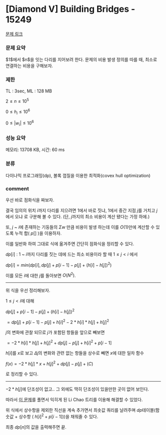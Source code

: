 
# [Diamond V] Building Bridges - 15249

[문제 링크](https://www.acmicpc.net/problem/15249)

### 문제 요약

<p> $1$에서 $n$을 잇는 다리를 지어보려 한다. 문제의 비용 발생 정의를 따를 때, 최소로 연결하는 비용을 구해보자. </p>

### 제한

TL : 3sec, ML : 128 MB

$2 ≤ n ≤ 10^5$

$0 ≤ h_i ≤ 10^6$

$0 ≤ |w_i| ≤ 10^6$

### 성능 요약

메모리: 13708 KB, 시간: 60 ms

### 분류

다이나믹 프로그래밍(dp), 볼록 껍질을 이용한 최적화(covex hull optimization)

### comment

우선 바로 점화식을 짜보자. 

결국 임의의 위치 $i$까지 다리를 지으려면 $1$에서 바로 짓냐, $1$에서 중간 지점 $j$를 거치고 $j$에서 오냐 로 구분해 볼 수 있다. (단, $j$까지의 최소 비용이 계산 됐다는 가정 하에.)

또, $j$ ~ $i$에 존재하는 기둥들의 $Σw$ 만큼 비용이 발생 하는데 이를 $O(1)$만에 계산할 수 있도록 누적 합( $p[]$ )을 이용하자.

이를 일반화 하여 그대로 식에 옮겨주면 간단히 점화식을 정리할 수 있다.

$dp[i]$ : $1$ ~ $i$까지 다리를 짓는 데에 드는 최소 비용이라 할 때 $1 ≤ j < i$ 에서

$dp[i] = min(dp[i], dp[j] + p[i - 1] - p[j] + (h[i] - h[j])^2)$

이를 모든 $i$에 대한 $j$를 돌아보면 $O(N^2)$.

-----------------------------------------------------------------------------------------------------------------------------------------------------------------------

위 식을 우선 정리해보자.

$1 ≤ j < i$에 대해

$dp[j] + p[i - 1] - p[j] + (h[i] - h[j])^2$

$= dp[j] + p[i - 1] - p[j] + h[i]^2 - 2 * h[i] * h[j] + h[j]^2$

$j$의 변화에 관찰 되므로 $j$가 포함된 항들을 앞으로 빼보면

$= -2 * h[i] * h[j] + h[j]^2 + dp[j] - p[j] + h[i]^2 + p[i - 1]$

$h[i]$를 $x$로 보고 $Δj$의 변화와 관련 없는 항들을 상수로 빼면 $x$에 대한 일차 함수

$f(x) = -2 * h[j] * x + h[j]^2 + dp[j] - p[j] + (C)$

로 정리할 수 있다.

-----------------------------------------------------------------------------------------------------------------------------------------------------------------------

$-2 * h[j]$에 단조성이 없고.. 그 외에도 딱히 단조성이 있을만한 곳이 없어 보인다.

따라서 [이 문제](https://github.com/pill27211/Baekjoon/tree/main/Diamond/17526_Star%20Trek)를 풀면서 익히게 된 Li Chao 트리를 이용해 해결할 수 있었다.

위 식에서 상수항을 제외한 직선을 계속 추가면서 최솟값 쿼리를 날려주며 $dp$테이블(함숫값 + 상수항 ( $h[i]^2 + p[i - 1]$))을 채워줄 수 있다.

최종 $dp[n]$의 값을 출력해주면 끝.
